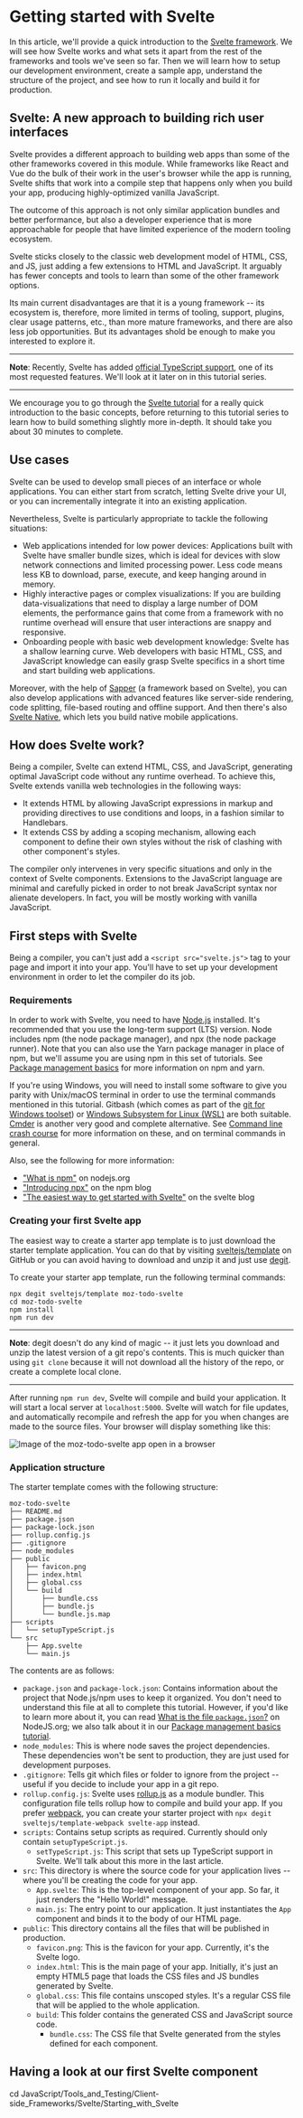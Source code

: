 # Getting started with Svelte

In this article, we'll provide a quick introduction to the [Svelte framework](). We will see how Svelte works and what sets it apart from the rest of the frameworks and tools we've seen so far. Then we will learn how to setup our development environment, create a sample app, understand the structure of the project, and see how to run it locally and build it for production.

## Svelte: A new approach to building rich user interfaces

Svelte provides a different approach to building web apps than some of the other frameworks covered in this module. While frameworks like React and Vue do the bulk of their work in the user's browser while the app is running, Svelte shifts that work into a compile step that happens only when you build your app, producing highly-optimized vanilla JavaScript.

The outcome of this approach is not only similar application bundles and better performance, but also a developer experience that is more approachable for people that have limited experience of the modern tooling ecosystem.

Svelte sticks closely to the classic web development model of HTML, CSS, and JS, just adding a few extensions to HTML and JavaScript. It arguably has fewer concepts and tools to learn than some of the other framework options.

Its main current disadvantages are that it is a young framework -- its ecosystem is, therefore, more limited in terms of tooling, support, plugins, clear usage patterns, etc., than more mature frameworks, and there are also less job opportunities. But its advantages shold be enough to make you interested to explore it.

<hr>

**Note**: Recently, Svelte has added [official TypeScript support](https://svelte.dev/blog/svelte-and-typescript), one of its most requested features. We'll look at it later on in this tutorial series.

<hr>

We encourage you to go through the [Svelte tutorial](https://svelte.dev/tutorial/basics) for a really quick introduction to the basic concepts, before returning to this tutorial series to learn how to build something slightly more in-depth. It should take you about 30 minutes to complete.

## Use cases

Svelte can be used to develop small pieces of an interface or whole applications. You can either start from scratch, letting Svelte drive your UI, or you can incrementally integrate it into an existing application.

Nevertheless, Svelte is particularly appropriate to tackle the following situations:

* Web applications intended for low power devices: Applications built with Svelte have smaller bundle sizes, which is ideal for devices with slow network connections and limited processing power. Less code means less KB to download, parse, execute, and keep hanging around in memory.
* Highly interactive pages or complex visualizations: If you are building data-visualizations that need to display a large number of DOM elements, the performance gains that come from a framework with no runtime overhead will ensure that user interactions are snappy and responsive.
* Onboarding people with basic web development knowledge: Svelte has a shallow learning curve. Web developers with basic HTML, CSS, and JavaScript knowledge can easily grasp Svelte specifics in a short time and start building web applications.

Moreover, with the help of [Sapper](https://sapper.svelte.dev/) (a framework based on Svelte), you can also develop applications with advanced features like server-side rendering, code splitting, file-based routing and offline support. And then there's also [Svelte Native](https://svelte-native.technology/), which lets you build native mobile applications.

## How does Svelte work?

Being a compiler, Svelte can extend HTML, CSS, and JavaScript, generating optimal JavaScript code without any runtime overhead. To achieve this, Svelte extends vanilla web technologies in the following ways:

* It extends HTML by allowing JavaScript expressions in markup and providing directives to use conditions and loops, in a fashion similar to Handlebars.
* It extends CSS by adding a scoping mechanism, allowing each component to define their own styles without the risk of clashing with other component's styles.

The compiler only intervenes in very specific situations and only in the context of Svelte components. Extensions to the JavaScript language are minimal and carefully picked in order to not break JavaScript syntax nor alienate developers. In fact, you will be mostly working with vanilla JavaScript.

## First steps with Svelte

Being a compiler, you can't just add a `<script src="svelte.js">` tag to your page and import it into your app. You'll have to set up your development environment in order to let the compiler do its job.

### Requirements

In order to work with Svelte, you need to have [Node.js](https://nodejs.org/en/) installed. It's recommended that you use the long-term support (LTS) version. Node includes npm (the node package manager), and npx (the node package runner). Note that you can also use the Yarn package manager in place of npm, but we'll assume you are using npm in this set of tutorials. See [Package management basics](https://github.com/AndrewSRea/My_Learning_Port/tree/main/JavaScript/Tools_and_Testing/Client-side_Web_Dev_Tools/Package_Mgmt_Basics#package-management-basics) for more information on npm and yarn.

If you're using Windows, you will need to install some software to give you parity with Unix/macOS terminal in order to use the terminal commands mentioned in this tutorial. Gitbash (which comes as part of the [git for Windows toolset](https://gitforwindows.org/)) or [Windows Subsystem for Linux (WSL)](https://docs.microsoft.com/en-us/windows/wsl/about) are both suitable. [Cmder](https://cmder.net/) is another very good and complete alternative. See [Command line crash course](https://github.com/AndrewSRea/My_Learning_Port/tree/main/JavaScript/Tools_and_Testing/Client-side_Web_Dev_Tools/Command_Line#command-line-crash-course) for more information on these, and on terminal commands in general.

Also, see the following for more information:

* ["What is npm"](https://nodejs.org/en/knowledge/getting-started/npm/what-is-npm/) on nodejs.org
* ["Introducing npx"](https://blog.npmjs.org/post/162869356040/introducing-npx-an-npm-package-runner) on the npm blog
* ["The easiest way to get started with Svelte"](https://svelte.dev/blog/the-easiest-way-to-get-started) on the svelte blog

### Creating your first Svelte app

The easiest way to create a starter app template is to just download the starter template application. You can do that by visiting [sveltejs/template](https://github.com/sveltejs/template) on GitHub or you can avoid having to download and unzip it and just use [degit](https://github.com/Rich-Harris/degit).

To create your starter app template, run the following terminal commands:
```
npx degit sveltejs/template moz-todo-svelte
cd moz-todo-svelte
npm install
npm run dev
```

<hr>

**Note**: degit doesn't do any kind of magic -- it just lets you download and unzip the latest version of a git repo's contents. This is much quicker than using `git clone` because it will not download all the history of the repo, or create a complete local clone.

<hr>

After running `npm run dev`, Svelte will compile and build your application. It will start a local server at `localhost:5000`. Svelte will watch for file updates, and automatically recompile and refresh the app for you when changes are made to the source files. Your browser will display something like this:

![Image of the moz-todo-svelte app open in a browser](https://developer.mozilla.org/en-US/docs/Learn/Tools_and_testing/Client-side_JavaScript_frameworks/Svelte_getting_started/01-svelte-starter-app.png)

### Application structure

The starter template comes with the following structure:
```
moz-todo-svelte
├── README.md
├── package.json
├── package-lock.json
├── rollup.config.js
├── .gitignore
├── node_modules
├── public
│   ├── favicon.png
│   ├── index.html
│   ├── global.css
│   └── build
│       ├── bundle.css
│       ├── bundle.js
│       └── bundle.js.map
├── scripts
│   └── setupTypeScript.js
└── src
    ├── App.svelte
    └── main.js
```
The contents are as follows:

* `package.json` and `package-lock.json`: Contains information about the project that Node.js/npm uses to keep it organized. You don't need to understand this file at all to complete this tutorial. However, if you'd like to learn more about it, you can read [What is the file `package.json`?](https://nodejs.org/en/knowledge/getting-started/npm/what-is-the-file-package-json/) on NodeJS.org; we also talk about it in our [Package management basics tutorial](https://github.com/AndrewSRea/My_Learning_Port/tree/main/JavaScript/Tools_and_Testing/Client-side_Web_Dev_Tools/Package_Mgmt_Basics#package-management-basics).
* `node_modules`: This is where node saves the project dependencies. These dependencies won't be sent to production, they are just used for development purposes.
* `.gitignore`: Tells git which files or folder to ignore from the project -- useful if you decide to include your app in a git repo.
* `rollup.config.js`: Svelte uses [rollup.js]() as a module bundler. This configuration file tells rollup how to compile and build your app. If you prefer [webpack](), you can create your starter project with `npx degit sveltejs/template-webpack svelte-app` instead.
* `scripts`: Contains setup scripts as required. Currently should only contain `setupTypeScript.js`.
    - `setTypeScript.js`: This script that sets up TypeScript support in Svelte. We'll talk about this more in the last article.
* `src`: This directory is where the source code for your application lives -- where you'll be creating the code for your app.
    - `App.svelte`: This is the top-level component of your app. So far, it just renders the "Hello World!" message.
    - `main.js`: The entry point to our application. It just instantiates the `App` component and binds it to the body of our HTML page.
* `public`: This directory contains all the files that will be published in production.
    - `favicon.png`: This is the favicon for your app. Currently, it's the Svelte logo.
    - `index.html`: This is the main page of your app. Initially, it's just an empty HTML5 page that loads the CSS files and JS bundles generated by Svelte.
    - `global.css`: This file contains unscoped styles. It's a regular CSS file that will be applied to the whole application.
    - `build`: This folder contains the generated CSS and JavaScript source code.
        - `bundle.css`: The CSS file that Svelte generated from the styles defined for each component.

## Having a look at our first Svelte component






cd JavaScript/Tools_and_Testing/Client-side_Frameworks/Svelte/Starting_with_Svelte